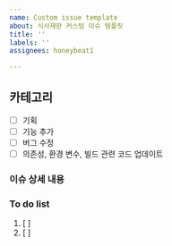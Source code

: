 ```yaml
---
name: Custom issue template
about: 식사재판 커스텀 이슈 템플릿
title: ''
labels: ''
assignees: honeybeat1

---
```


## 카테고리
- [ ] 기획
- [ ] 기능 추가
- [ ] 버그 수정
- [ ] 의존성, 환경 변수, 빌드 관련 코드 업데이트

### 이슈 상세 내용

### To do list
1. [ ] 
2. [ ]
